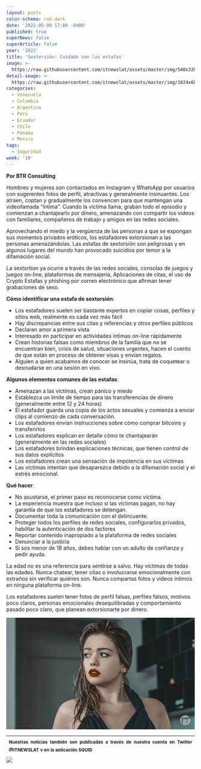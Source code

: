 ```yaml
---
layout: posts
color-schema: red-dark
date: '2022-05-09 17:08 -0400'
published: true
superNews: false
superArticle: false
year: '2022'
title: 'Sextorsión: Cuidado con las estafas'
image: >-
  https://raw.githubusercontent.com/itnewslat/assets/master/img/540x320/Sextorsion-p.jpg
detail-image: >-
  https://raw.githubusercontent.com/itnewslat/assets/master/img/1024x680/Sextorsion-g.jpg
categories:
  - Venezuela
  - Colombia
  - Argentina
  - Perú
  - Ecuador
  - Chile
  - Panama
  - Mexico
tags:
  - Seguridad
week: '19'
---
```

**Por BTR Consulting**

Hombres y mujeres son contactados en Instagram y WhatsApp por usuarios con sugerentes fotos de perfil, atractivas y generalmente insinuantes. Los atraen, coptan y gradualmente los convencen para que mantengan una videollamada “íntima”. Cuando la víctima llama, graban todo el episodio y comienzan a chantajearlo por dinero, amenazando con compartir los videos con familiares, compañeros de trabajo y amigos en las redes sociales.

Aprovechando el miedo y la vergüenza de las personas a que se expongan sus momentos privados eróticos, los estafadores extorsionan a las personas amenazándolas. Las estafas de sextorsión son peligrosas y en algunos lugares del mundo han provocado suicidios por temor a la difamación social.

La sextortion ya ocurre a través de las redes sociales, consolas de juegos y juegos on-line, plataformas de mensajería, Aplicaciones de citas, el uso de Crypto Estafas y phishing por correo electrónico que afirman tener grabaciones de sexo.

**Cómo identificar una estafa de sextorsión**:

- Los estafadores suelen ser bastante expertos en copiar cosas, perfiles y sitios web, realmente es cada vez más fácil
- Hay discrepancias entre sus citas y referencias y otros perfiles públicos
- Declaran amor a primera vista
- Interesado en participar en actividades íntimas on-line rápidamente
- Crean historias falsas como miembros de la familia que no se encuentran bien, crisis de salud, situaciones urgentes, hacen el cuento de que están en proceso de obtener visas y envían regalos.
- Alguien a quien acabamos de conocer se insinúa, trata de coquetear o desnudarse en una sesión en vivo.

**Algunos elementos comunes de las estafas**:

- Amenazan a las víctimas, crean pánico y miedo
- Establezca un límite de tiempo para las transferencias de dinero (generalmente entre 12 y 24 horas)
- El estafador guarda una copia de los actos sexuales y comienza a enviar clips al comienzo de cada conversación.
- Los estafadores envían instrucciones sobre cómo comprar bitcoins y transferirlos
- Los estafadores explican en detalle cómo te chantajearán (generalmente en las redes sociales)
- Los estafadores brindan explicaciones técnicas, que tienen control de sus datos explícitos
- Los estafadores crean una sensación de impotencia en sus víctimas
- Las víctimas intentan que desaparezca debido a la difamación social y el estrés emocional.

**Qué hacer**:

- No asustarse, el primer paso es reconocerse como víctima.
- La experiencia muestra que incluso si las víctimas pagan, no hay garantía de que los estafadores se detengan.
- Documentar toda la comunicación con el delincuente.
- Proteger todos los perfiles de redes sociales, configurarlos privados, habilitar la autenticación de dos factores
- Reportar contenido inapropiado a la plataforma de redes sociales
- Denunciar a la justicia
- Si sos menor de 18 años, debes hablar con un adulto de confianza y pedir ayuda.

La edad no es una referencia para sentirse a salvo. Hay víctimas de todas las edades. Nunca chatear, tener citas o involucrarse emocionalmente con extraños sin verificar quiénes son. Nunca compartas fotos y videos íntimos en ninguna plataforma on-line.

Los estafadores suelen tener fotos de perfil falsas, perfiles falsos, motivos poco claros, personas emocionales desequilibradas y comportamiento pasado poco claro, que planean extorsionarte por dinero.

![](https://raw.githubusercontent.com/itnewslat/assets/master/img/540x320/Sextorsion-p.jpg)

<table style="height: 42px;" width="569">
<tbody>
<tr>
<td style="text-align: justify;"><sub><strong>Nuestras noticias también son publicadas a través de nuestra cuenta en Twitter <a href="https://twitter.com/itnewslat?lang=es">@ITNEWSLAT</a> y en la aplicación <a href="https://squidapp.co/en/">SQUID</a></strong></sub></td>
</tr>
</tbody>
</table>

<img src="https://tracker.metricool.com/c3po.jpg?hash=56f88a41e39ab42c063cc51676587a04"/>
